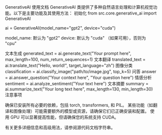 GenerativeAI 使用文档
GenerativeAI 类提供了多种自然语言处理和计算机视觉功能。以下是主要功能及其使用方法：
初始化
from src.core.generative_ai import GenerativeAI

ai = GenerativeAI(model_name="gpt2", device="cuda")

model_name: 默认为 "gpt2"
device: 默认为 "cuda" （如果可用），否则为 "cpu"

文本生成
generated_text = ai.generate_text("Your prompt here", max_length=100, num_return_sequences=1)
文本翻译
translated_text = ai.translate_text("Hello, world!", target_language="zh")
图像分类
classification = ai.classify_image("path/to/image.jpg", top_k=5)
问答
answer = ai.answer_question("Your context here", "Your question here")
情感分析
sentiment = ai.analyze_sentiment("Your text here")
文本摘要
summary = ai.summarize_text("Your long text here", max_length=130, min_length=30)
注意事项

确保已安装所有必要的依赖，包括 torch, transformers, 和 PIL。
某些功能（如翻译和图像处理）可能需要额外的模型或资源，请确保它们已正确安装和配置。
使用 GPU 可以显著提高性能，但请确保您的系统支持 CUDA。

有关更多详细信息和高级用法，请参阅源代码文档字符串。